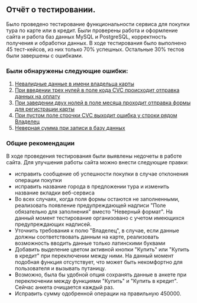 ## Отчёт о тестировании.
Было проведено тестирование функциональности сервиса для покупки тура по карте или в кредит. Были проверены работа и оформление сайта и работа баз данных MySQL и PostgreSQL, корректность получения и обработки данных. В ходе тестирования было выполнено 45 тест-кейсов, из них только 70% успешных. Остальные 30% тестов были завершены с ошибками.

### Были обнаружены следующие ошибки:
1. [Невалидные данные в имени владельца карты](https://github.com/darkcross174/diplom/issues/1)
2. [При введении трех нулей в поле кода CVC происходит отправка данных на оплату](https://github.com/darkcross174/diplom/issues/2)
3. [При заведении двух нолей в поле месяца проходит отправка формы для регистрации карты](https://github.com/darkcross174/diplom/issues/3)
4. [При пустом поле строчки CVC выходит ошибка у строки рядом Владелец](https://github.com/darkcross174/diplom/issues/4)
5. [Неверная сумма при записи в базу данных](https://github.com/darkcross174/diplom/issues/5)

### Общие рекомендации

В ходе проведения тестирования были выявлены недочеты в работе сайта. Для улучшения работы сайта можно внести следующие правки:
- исправить сообщение об успешности покупки в случае отклонения операции покупки
- исправить название города в предложении тура и изменить название вкладки веб-сервиса
- Во всех случаях, когда поля формы остаются не заполненными, реализовать появление предупреждающей надписи "Поле обязательно для заполнения" вместо "Неверный формат". На данный момент тестирование организовано с учетом имеющихся предупреждающих надписей.
- Уточнить требования к полю "Владелец", в случае, если данные должны соответствовать данным на карте, реализовать возможность вводить данные только латинскими буквами
- Добавить выделение цветом активной кнопки "Купить" или "Купить в кредит" при переключении между ними. На данный момент подобная функция отсутствует, что может быть некомфортно для пользователя и вызывать путаницу.
- Возможно, была бы удобной опция сохранять данные в анкете при переключении между функциями "Купить" и "Купить в кредит". Сейчас анкета очищается каждый раз.
- Исправить сумму одобренной операции на правильную 450000.